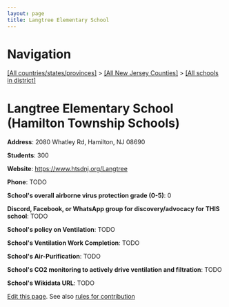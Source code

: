 ```yaml
---
layout: page
title: Langtree Elementary School
---
```

# Navigation

[[All countries/states/provinces]](../../../..) > [[All New Jersey Counties]](../../..) > [[All schools in district]](..)

# Langtree Elementary School (Hamilton Township Schools)

**Address**: 2080 Whatley Rd, Hamilton, NJ 08690

**Students**: 300

**Website**: <https://www.htsdnj.org/Langtree>

**Phone**: TODO

**School's overall airborne virus protection grade (0-5)**: 0

**Discord, Facebook, or WhatsApp group for discovery/advocacy for THIS school**: TODO

**School's policy on Ventilation**: TODO

**School's Ventilation Work Completion**: TODO

**School's Air-Purification**: TODO

**School's CO2 monitoring to actively drive ventilation and filtration**: TODO

**School's Wikidata URL**: TODO


[Edit this page](https://github.com/ventilate-schools/NJ/edit/main/./Mercer/Hamilton_Township_Schools/Langtree_Elementary_School.md). See also [rules for contribution](../../../contribution-rules/)